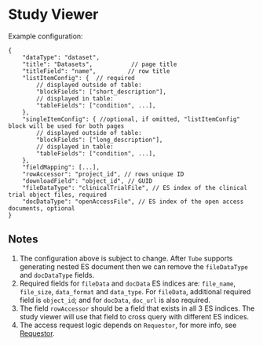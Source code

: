 # Study Viewer

Example configuration:

```
{
    "dataType": "dataset",
    "title": "Datasets",           // page title
    "titleField": "name",         // row title
    "listItemConfig": {  // required
        // displayed outside of table:
        "blockFields": ["short_description"],
        // displayed in table:
        "tableFields": ["condition", ...],
    },
    "singleItemConfig": { //optional, if omitted, "listItemConfig" block will be used for both pages
        // displayed outside of table:
        "blockFields": ["long_description"],
        // displayed in table:
        "tableFields": ["condition", ...],
    },
    "fieldMapping": [...],
    "rowAccessor": "project_id", // rows unique ID
    "downloadField": "object_id", // GUID
    "fileDataType": "clinicalTrialFile", // ES index of the clinical trial object files, required
    "docDataType": "openAccessFile", // ES index of the open access documents, optional
}
```

## Notes

1. The configuration above is subject to change. After `Tube` supports generating nested ES document then we can remove the `fileDataType` and `docDataType` fields.
2. Required fields for `fileData` and `docData` ES indices are: `file_name`, `file_size`, `data_format` and `data_type`. For `fileData`, additional required field is `object_id`; and for `docData`, `doc_url` is also required.
3. The field `rowAccessor` should be a field that exists in all 3 ES indices. The study viewer will use that field to cross query with different ES indices.
4. The access request logic depends on `Requestor`, for more info, see [Requestor](https://github.com/uc-cdis/requestor/).
